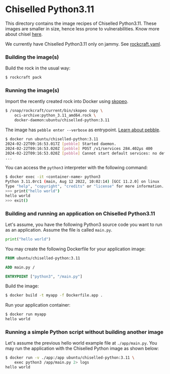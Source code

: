 # Chiselled Python3.11

This directory contains the image recipes of Chiselled Python3.11. These
images are smaller in size, hence less prone to vulnerabilities. Know
more about chisel [here](https://github.com/canonical/chisel).

We currently have Chiselled Python3.11 only on jammy. See
[rockcraft.yaml](./rockcraft.yaml).

### Building the image(s)

Build the rock in the usual way:

```sh
$ rockcraft pack
```

### Running the image(s)

Import the recently created rock into Docker using
[skopeo](https://github.com/containers/skopeo).

```sh
$ /snap/rockcraft/current/bin/skopeo copy \
	oci-archive:python_3.11_amd64.rock \
	docker-daemon:ubuntu/chiselled-python:3.11
```

The image has `pebble enter --verbose` as entrypoint. [Learn about
pebble](https://github.com/canonical/pebble).

```sh
$ docker run ubuntu/chiselled-python:3.11
2024-02-22T09:16:53.017Z [pebble] Started daemon.
2024-02-22T09:16:53.020Z [pebble] POST /v1/services 284.402µs 400
2024-02-22T09:16:53.020Z [pebble] Cannot start default services: no default services
...
```

You can access the `python3` interpreter with the following command:

```sh
$ docker exec -it <container-name> python3
Python 3.11.0rc1 (main, Aug 12 2022, 10:02:14) [GCC 11.2.0] on linux
Type "help", "copyright", "credits" or "license" for more information.
>>> print("hello world")
hello world
>>> exit()
```

### Building and running an application on Chiselled Python3.11

Let's assume, you have the following Python3 source code you want to run
as an application. Assume the file is called `main.py`.

```py
print("hello world")
```

You may create the following Dockerfile for your application image:

```Dockerfile
FROM ubuntu/chiselled-python:3.11

ADD main.py /

ENTRYPOINT ["python3", "/main.py"]
```

Build the image:

```sh
$ docker build -t myapp -f Dockerfile.app .
```

Run your application container:

```sh
$ docker run myapp
hello world
```

### Running a simple Python script without building another image

Let's assume the previous hello world example file at `./app/main.py`. You may run
the application with the Chiselled Python image as shown below:

```sh
$ docker run -v ./app:/app ubuntu/chiselled-python:3.11 \
	exec python3 /app/main.py 2> logs
hello world
```
